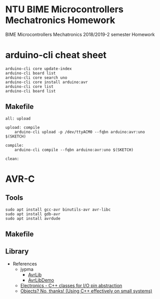 # NTU BIME Microcontrollers Mechatronics Homework
BIME Microcontrollers Mechatronics 2018/2019-2 semester Homework

# arduino-cli cheat sheet
```
arduino-cli core update-index
arduino-cli board list
arduino-cli core search uno
arduino-cli core install arduino:avr
arduino-cli core list
arduino-cli board list
```

## Makefile
```
all: upload

upload: compile
	arduino-cli upload -p /dev/ttyACM0 --fqbn arduino:avr:uno $(SKETCH)

compile:
	arduino-cli compile --fqbn arduino:avr:uno $(SKETCH)

clean:
```

# AVR-C
## Tools
```
sudo apt install gcc-avr binutils-avr avr-libc
sudo apt install gdb-avr
sudo apt install avrdude
```

## Makefile

## Library
* References
    * jypma
        * [AvrLib](https://github.com/jypma/AvrLib)
        * [AvrLibDemo](https://github.com/jypma/AvrLibDemo)
    * [Electronics - C++ classes for I/O pin abstraction](https://electronics.stackexchange.com/questions/19057/c-classes-for-i-o-pin-abstraction)
    * [Objects? No, thanks! (Using C++ effectively on small systems)](https://www.embedded.com/objects-no-thanks-using-c-effectively-on-small-systems/)
